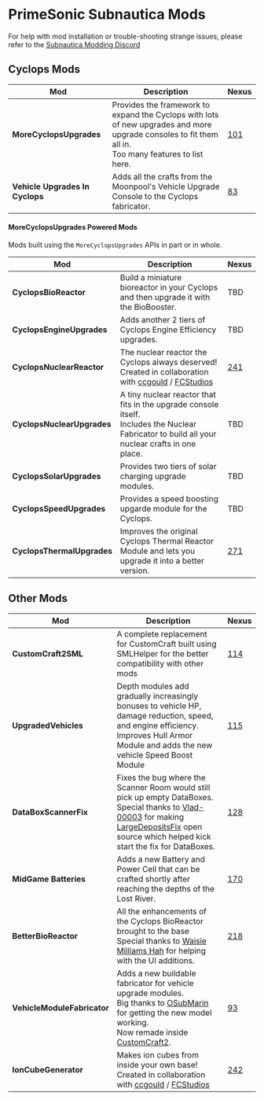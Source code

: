 
# PrimeSonic Subnautica Mods

For help with mod installation or trouble-shooting strange issues, please refer to the [Subnautica Modding Discord](https://discord.gg/UpWuWwq)

## Cyclops Mods
**Mod** | **Description** | **Nexus** 
-|-|- 
**MoreCyclopsUpgrades** | Provides the framework to expand the Cyclops with lots of new upgrades and more upgrade consoles to fit them all in.<br/>Too many features to list here. | [101](https://www.nexusmods.com/subnautica/mods/101) 
**Vehicle Upgrades In Cyclops** | Adds all the crafts from the Moonpool's Vehicle Upgrade Console to the Cyclops fabricator. | [83](https://www.nexusmods.com/subnautica/mods/83) 

#### MoreCyclopsUpgrades Powered Mods
Mods built using the `MoreCyclopsUpgrades` APIs in part or in whole.

**Mod** | **Description** | **Nexus** 
-|-|- 
**CyclopsBioReactor** | Build a miniature bioreactor in your Cyclops and then upgrade it with the BioBooster. | TBD 
**CyclopsEngineUpgrades** | Adds another 2 tiers of Cyclops Engine Efficiency upgrades. | TBD 
**CyclopsNuclearReactor** | The nuclear reactor the Cyclops always deserved!<br/>Created in collaboration with [ccgould](https://github.com/ccgould) / [FCStudios](https://www.nexusmods.com/subnautica/users/66012691) | [241](https://www.nexusmods.com/subnautica/mods/241) 
**CyclopsNuclearUpgrades** | A tiny nuclear reactor that fits in the upgrade console itself.<br/>Includes the Nuclear Fabricator to build all your nuclear crafts in one place. | TBD 
**CyclopsSolarUpgrades** | Provides two tiers of solar charging upgrade modules. | TBD
**CyclopsSpeedUpgrades** | Provides a speed boosting upgarde module for the Cyclops. | TBD 
**CyclopsThermalUpgrades** | Improves the original Cyclops Thermal Reactor Module and lets you upgrade it into a better version. | [271](https://www.nexusmods.com/subnautica/mods/271) 

## Other Mods

**Mod** | **Description** | **Nexus** 
-|-|- 
**CustomCraft2SML** | A complete replacement for CustomCraft built using SMLHelper for the better compatibility with other mods | [114](https://www.nexusmods.com/subnautica/mods/114) 
**UpgradedVehicles** | Depth modules add gradually increasingly bonuses to vehicle HP, damage reduction, speed, and engine efficiency.<br/>Improves Hull Armor Module and adds the new vehicle Speed Boost Module | [115](https://www.nexusmods.com/subnautica/mods/115) 
**DataBoxScannerFix** | Fixes the bug where the Scanner Room would still pick up empty DataBoxes.<br/>Special thanks to [Vlad-00003](https://github.com/Vlad-00003) for making [LargeDepositsFix](https://github.com/Vlad-00003/SubnauticaMods/tree/master/LargeDepositsFix) open source which helped kick start the fix for DataBoxes. | [128](https://www.nexusmods.com/subnautica/mods/128) 
**MidGame Batteries** | Adds a new Battery and Power Cell that can be crafted shortly after reaching the depths of the Lost River. | [170](https://www.nexusmods.com/subnautica/mods/170) 
**BetterBioReactor** | All the enhancements of the Cyclops BioReactor brought to the base<br/>Special thanks to [Waisie Milliams Hah](https://github.com/brett-taylor) for helping with the UI additions. | [218](https://www.nexusmods.com/subnautica/mods/218)
**VehicleModuleFabricator** | Adds a new buildable fabricator for vehicle upgrade modules.<br/>Big thanks to [OSubMarin](https://github.com/K07H/) for getting the new model working.<br/>Now remade inside [CustomCraft2](https://www.nexusmods.com/subnautica/mods/114). | [93](https://www.nexusmods.com/subnautica/mods/93) 
**IonCubeGenerator** | Makes ion cubes from inside your own base!<br/>Created in collaboration with [ccgould](https://github.com/ccgould) / [FCStudios](https://www.nexusmods.com/subnautica/users/66012691) | [242](https://www.nexusmods.com/subnautica/mods/242) 
